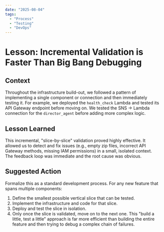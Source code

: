 ```yaml
---
date: "2025-08-04"
tags:
  - "Process"
  - "Testing"
  - "DevOps"
---
```


# Lesson: Incremental Validation is Faster Than Big Bang Debugging

## Context

Throughout the infrastructure build-out, we followed a pattern of implementing a single component or connection and then immediately testing it. For example, we deployed the `health_check` Lambda and tested its API Gateway endpoint before moving on. We tested the SNS -> Lambda connection for the `director_agent` before adding more complex logic.

## Lesson Learned

This incremental, "slice-by-slice" validation proved highly effective. It allowed us to detect and fix issues (e.g., empty zip files, incorrect API Gateway methods, missing IAM permissions) in a small, isolated context. The feedback loop was immediate and the root cause was obvious.

## Suggested Action

Formalize this as a standard development process. For any new feature that spans multiple components:
1.  Define the smallest possible vertical slice that can be tested.
2.  Implement the infrastructure and code for that slice.
3.  Deploy and test the slice in isolation.
4.  Only once the slice is validated, move on to the next one. This "build a little, test a little" approach is far more efficient than building the entire feature and then trying to debug a complex chain of failures.
